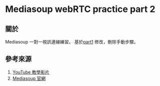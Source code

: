 # Mediasoup webRTC practice part 2

## 關於
Mediasoup 一對一視訊連線練習。
基於[part1](https://github.com/dennis77928/mediasoup-study) 修改，刪除手動步驟。

## 參考來源
1. [YouTube 教學影片](https://youtu.be/3KodWjlf9ag)
2. [Mediasoup 官網](https://mediasoup.org/) 
